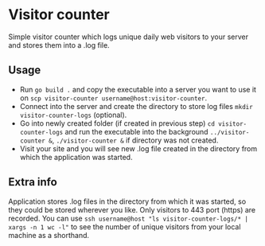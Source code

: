 # Visitor counter
Simple visitor counter which logs unique daily web visitors to your server and stores them into a .log file.

## Usage
- Run `go build .` and copy the executable into a server you want to use it on `scp visitor-counter username@host:visitor-counter`.
- Connect into the server and create the directory to store log files `mkdir visitor-counter-logs` (optional).
- Go into newly created folder (if created in previous step) `cd visitor-counter-logs` and run the executable into the background `../visitor-counter &`, `./visitor-counter &` if directory was not created.
- Visit your site and you will see new .log file created in the directory from which the application was started.

## Extra info
Application stores .log files in the directory from which it was started, so they could be stored wherever you like.
Only visitors to 443 port (https) are recorded.
You can use `ssh username@host "ls visitor-counter-logs/* | xargs -n 1 wc -l"` to see the number of unique visitors from your local machine as a shorthand.
